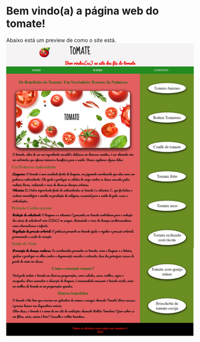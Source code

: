 # Bem vindo(a) a página web do tomate!
Abaixo está um preview de como o site está.
![Imagem preview do site](./preview_da_pagina.jpg)
